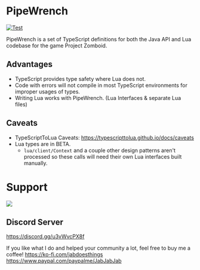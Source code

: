 
# PipeWrench
[![Test](https://github.com/asledgehammer/PipeWrench/actions/workflows/test.yml/badge.svg)](https://github.com/asledgehammer/PipeWrench/actions/workflows/test.yml)

PipeWrench is a set of TypeScript definitions for both the Java API and Lua codebase for the game Project Zomboid.

## Advantages
- TypeScript provides type safety where Lua does not. 
- Code with errors will not compile in most TypeScript environments for improper usages of types.
- Writing Lua works with PipeWrench. (Lua Interfaces & separate Lua files)

## Caveats
- TypeScriptToLua Caveats: https://typescripttolua.github.io/docs/caveats
- Lua types are in BETA. 
  - `lua/client/Context` and a couple other design patterns aren't processed so these calls will need their own Lua interfaces built manually.

# Support

![](https://i.imgur.com/ZLnfTK4.png)

## Discord Server
https://discord.gg/u3vWvcPX8f

If you like what I do and helped your community a lot, feel free to buy me a coffee!
https://ko-fi.com/jabdoesthings
https://www.paypal.com/paypalme/JabJabJab

